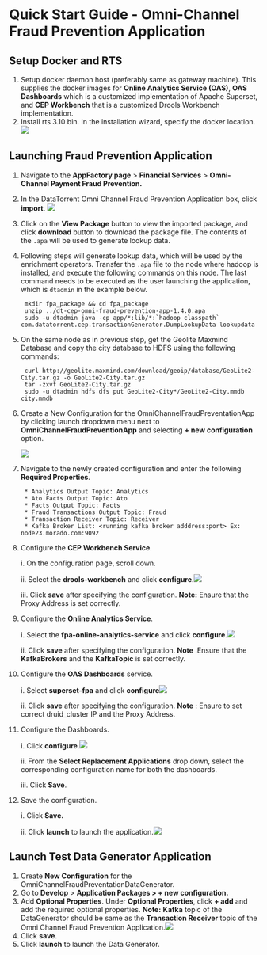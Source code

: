 # Quick Start Guide - Omni-Channel Fraud Prevention Application

## Setup Docker and RTS

1. Setup docker daemon host (preferably same as gateway machine). This supplies the docker images for **Online Analytics Service (OAS)**, **OAS Dashboards** which is a customized implementation of Apache Superset, and **CEP Workbench** that is a customized Drools Workbench implementation.
2. Install rts 3.10 bin. In the installation wizard, specify the docker location.
![](images/applications/quickstart_launch/dockerlocation.png)

## Launching Fraud Prevention Application

1. Navigate to the **AppFactory page** > **Financial Services** > **Omni-Channel Payment Fraud Prevention.**
2. In the DataTorrent Omni Channel Fraud Prevention Application box, click **import**. ![](images/applications/quickstart_launch/import.png)
3. Click on the **View Package** button to view the imported package, and click **download** button to download the package file.  The contents of the `.apa` will be used to generate lookup data.
4. Following steps will generate lookup data, which will be used by the enrichment operators.  Transfer the `.apa` file to the node where hadoop is installed, and execute the following commands on this node.  The last command needs to be executed as the user launching the application, which is `dtadmin` in the example below.

        mkdir fpa_package && cd fpa_package
        unzip ../dt-cep-omni-fraud-prevention-app-1.4.0.apa 
        sudo -u dtadmin java -cp app/*:lib/*:`hadoop classpath` com.datatorrent.cep.transactionGenerator.DumpLookupData lookupdata

5. On the same node as in previous step, get the Geolite Maxmind Database and copy the city database to HDFS using the following commands:

        curl http://geolite.maxmind.com/download/geoip/database/GeoLite2-City.tar.gz -o GeoLite2-City.tar.gz
        tar -zxvf GeoLite2-City.tar.gz 
        sudo -u dtadmin hdfs dfs put GeoLite2-City*/GeoLite2-City.mmdb city.mmdb

6. Create a New Configuration for the OmniChannelFraudPreventationApp by clicking launch dropdown menu next to **OmniChannelFraudPreventionApp** and selecting **+ new configuration** option.
    
    ![](images/applications/quickstart_launch/newappconfig.png)  
    
7. Navigate to the newly created configuration and enter the following **Required Properties**.

        * Analytics Output Topic: Analytics
        * Ato Facts Output Topic: Ato
        * Facts Output Topic: Facts
        * Fraud Transactions Output Topic: Fraud
        * Transaction Receiver Topic: Receiver
        * Kafka Broker List: <running kafka broker adddress:port> Ex: node23.morado.com:9092

8. Configure the **CEP Workbench Service**.    

    i. On the configuration page, scroll down.
    
    ii. Select the **drools-workbench** and click **configure**.![](images/applications/quickstart_launch/configservicefpa1.png)
    
    iii. Click **save** after specifying the configuration. **Note:** Ensure that the Proxy Address is set correctly.
            
10. Configure the **Online Analytics Service**.
           
    i. Select the **fpa-online-analytics-service** and click **configure**.![](images/applications/quickstart_launch/configservicefpa2.png)
    
    ii. Click **save** after specifying the configuration. **Note** :Ensure that the **KafkaBrokers** and the **KafkaTopic** is set correctly.
            
11. Configure the **OAS Dashboards** service.
            
    i. Select **superset-fpa** and click **configure**![](images/applications/quickstart_launch/configservicefpa3.png)
    
    ii. Click **save** after specifying the configuration. **Note** : Ensure to set correct druid\_cluster IP and the Proxy Address.
            
12. Configure the Dashboards.
    
    i. Click **configure**.![](images/applications/quickstart_launch/configpackagedashboardfpa.png)
    
    ii. From the **Select Replacement Applications** drop down, select the corresponding configuration name for both the dashboards.
    
    iii. Click **Save**.
            
13. Save the configuration.

    i. Click **Save.**
    
    ii. Click **launch** to launch the application.![](images/applications/quickstart_launch/launchfpa.png)
      
## Launch Test Data Generator Application

1. Create **New Configuration** for the OmniChannelFraudPreventationDataGenerator.
2. Go to **Develop** > **Application Packages > + new configuration.**
3. Add **Optional Properties**. Under **Optional Properties**, click **+ add** and add the required optional properties. **Note:** **Kafka** topic of the DataGenerator should be same as the **Transaction Receiver** topic of the Omni Channel Fraud Prevention Application.![](images/applications/quickstart_launch/launchgenerator.png)
4. Click **save**.
5. Click **launch** to launch the Data Generator. 
